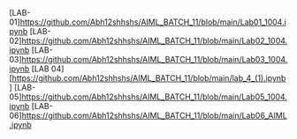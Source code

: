 [LAB-01]https://github.com/Abh12shhshs/AIML_BATCH_11/blob/main/Lab01_1004.ipynb
[LAB-02]https://github.com/Abh12shhshs/AIML_BATCH_11/blob/main/Lab02_1004.ipynb
[LAB-03]https://github.com/Abh12shhshs/AIML_BATCH_11/blob/main/Lab03_1004.ipynb
[LAB 04][https://github.com/Abh12shhshs/AIML_BATCH_11/blob/main/lab_4_(1).ipynb]
[LAB-05]https://github.com/Abh12shhshs/AIML_BATCH_11/blob/main/Lab05_1004.ipynb
[LAB-06]https://github.com/Abh12shhshs/AIML_BATCH_11/blob/main/Lab06_AIML.ipynb
